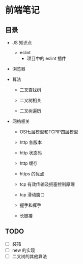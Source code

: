 # 前端笔记

## 目录
- JS 知识点
    - eslint
        - 项目中的 eslint 插件

- 浏览器

- 算法
    - 二叉查找树

    - 二叉树相关

    - 二叉树遍历

- 网络相关
    - OSI七层模型和TCPIP四层模型

    - http 各版本

    - http 状态码

    - http 缓存

    - https 的优点

    - tcp 有效传输及拥塞控制原理

    - tcp 滑动窗口

    - 握手和挥手

    - 长链接

## TODO

- [ ] 装箱
- [ ] new 的实现
- [ ] 二叉树的其他算法
